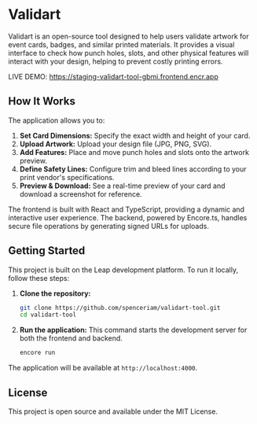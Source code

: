 # Validart

Validart is an open-source tool designed to help users validate artwork for event cards, badges, and similar printed materials. It provides a visual interface to check how punch holes, slots, and other physical features will interact with your design, helping to prevent costly printing errors.

LIVE DEMO: https://staging-validart-tool-gbmi.frontend.encr.app

## How It Works

The application allows you to:
1.  **Set Card Dimensions:** Specify the exact width and height of your card.
2.  **Upload Artwork:** Upload your design file (JPG, PNG, SVG).
3.  **Add Features:** Place and move punch holes and slots onto the artwork preview.
4.  **Define Safety Lines:** Configure trim and bleed lines according to your print vendor's specifications.
5.  **Preview & Download:** See a real-time preview of your card and download a screenshot for reference.

The frontend is built with React and TypeScript, providing a dynamic and interactive user experience. The backend, powered by Encore.ts, handles secure file operations by generating signed URLs for uploads.

## Getting Started

This project is built on the Leap development platform. To run it locally, follow these steps:

1.  **Clone the repository:**
    ```bash
    git clone https://github.com/spenceriam/validart-tool.git
    cd validart-tool
    ```

2.  **Run the application:**
    This command starts the development server for both the frontend and backend.
    ```bash
    encore run
    ```

The application will be available at `http://localhost:4000`.

## License

This project is open source and available under the MIT License.
